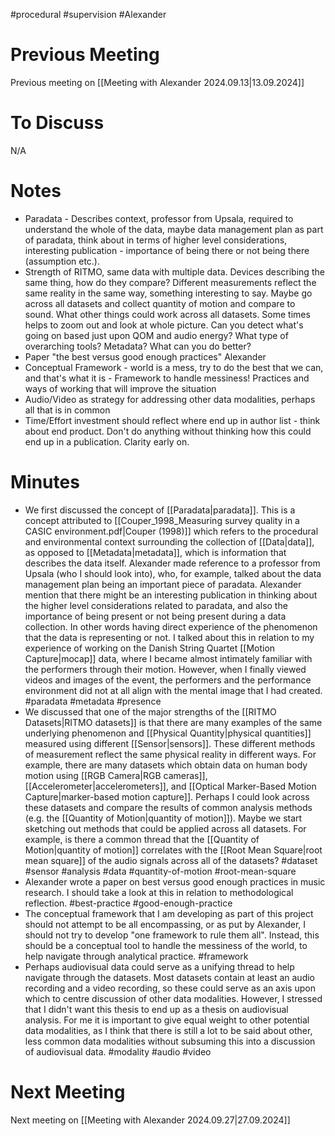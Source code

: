 #procedural #supervision #Alexander
# Previous Meeting

Previous meeting on [[Meeting with Alexander 2024.09.13|13.09.2024]]

# **To Discuss**

N/A

# **Notes**

- Paradata - Describes context, professor from Upsala, required to understand the whole of the data, maybe data management plan as part of paradata, think about in terms of higher level considerations, interesting publication - importance of being there or not being there (assumption etc.).
- Strength of RITMO, same data with multiple data. Devices describing the same thing, how do they compare? Different measurements reflect the same reality in the same way, something interesting to say. Maybe go across all datasets and collect quantity of motion and compare to sound. What other things could work across all datasets. Some times helps to zoom out and look at whole picture. Can you detect what's going on based just upon QOM and audio energy? What type of overarching tools? Metadata? What can you do better?
- Paper "the best versus good enough practices" Alexander
- Conceptual Framework - world is a mess, try to do the best that we can, and that's what it is - Framework to handle messiness! Practices and ways of working that will improve the situation
- Audio/Video as strategy for addressing other data modalities, perhaps all that is in common
- Time/Effort investment should reflect where end up in author list - think about end product. Don't do anything without thinking how this could end up in a publication. Clarity early on.

# **Minutes**

- We first discussed the concept of [[Paradata|paradata]]. This is a concept attributed to [[Couper_1998_Measuring survey quality in a CASIC environment.pdf|Couper (1998)]] which refers to the procedural and environmental context surrounding the collection of [[Data|data]], as opposed to [[Metadata|metadata]], which is information that describes the data itself. Alexander made reference to a professor from Upsala (who I should look into), who, for example, talked about the data management plan being an important piece of paradata. Alexander mention that there might be an interesting publication in thinking about the higher level considerations related to paradata, and also the importance of being present or not being present during a data collection. In other words having direct experience of the phenomenon that the data is representing or not. I talked about this in relation to my experience of working on the Danish String Quartet [[Motion Capture|mocap]] data, where I became almost intimately familiar with the performers through their motion. However, when I finally viewed videos and images of the event, the performers and the performance environment did not at all align with the mental image that I had created. #paradata #metadata #presence
- We discussed that one of the major strengths of the [[RITMO Datasets|RITMO datasets]] is that there are many examples of the same underlying phenomenon and [[Physical Quantity|physical quantities]] measured using different [[Sensor|sensors]]. These different methods of measurement reflect the same physical reality in different ways. For example, there are many datasets which obtain data on human body motion using [[RGB Camera|RGB cameras]], [[Accelerometer|accelerometers]], and [[Optical Marker-Based Motion Capture|marker-based motion capture]]. Perhaps I could look across these datasets and compare the results of common analysis methods (e.g. the [[Quantity of Motion|quantity of motion]]). Maybe we start sketching out methods that could be applied across all datasets. For example, is there a common thread that the [[Quantity of Motion|quantity of motion]] correlates with the [[Root Mean Square|root mean square]] of the audio signals across all of the datasets? #dataset #sensor #analysis #data #quantity-of-motion #root-mean-square
- Alexander wrote a paper on best versus good enough practices in music research. I should take a look at this in relation to methodological reflection. #best-practice #good-enough-practice
- The conceptual framework that I am developing as part of this project should not attempt to be all encompassing, or as put by Alexander, I should not try to develop "one framework to rule them all". Instead, this should be a conceptual tool to handle the messiness of the world, to help navigate through analytical practice. #framework
- Perhaps audiovisual data could serve as a unifying thread to help navigate through the datasets. Most datasets contain at least an audio recording and a video recording, so these could serve as an axis upon which to centre discussion of other data modalities. However, I stressed that I didn't want this thesis to end up as a thesis on audiovisual analysis. For me it is important to give equal weight to other potential data modalities, as I think that there is still a lot to be said about other, less common data modalities without subsuming this into a discussion of audiovisual data. #modality #audio #video
# Next Meeting

Next meeting on [[Meeting with Alexander 2024.09.27|27.09.2024]]